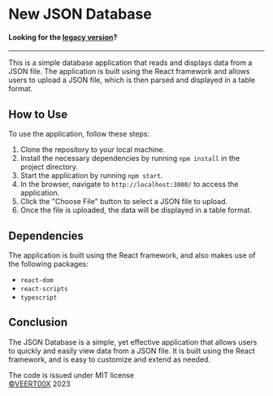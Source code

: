 # New JSON Database

#### Looking for the [legacy version](https://github.com/VEERT00X/PeopleDatabase)?
---

This is a simple database application that reads and displays data from a JSON file. The application is built using the React framework and allows users to upload a JSON file, which is then parsed and displayed in a table format.

## How to Use

To use the application, follow these steps:

1. Clone the repository to your local machine.
2. Install the necessary dependencies by running `npm install` in the project directory.
3. Start the application by running `npm start`.
4. In the browser, navigate to `http://localhost:3000/` to access the application.
5. Click the "Choose File" button to select a JSON file to upload.
6. Once the file is uploaded, the data will be displayed in a table format.

## Dependencies

The application is built using the React framework, and also makes use of the following packages:

- `react-dom`
- `react-scripts`
- `typescript`

## Conclusion

The JSON Database is a simple, yet effective application that allows users to quickly and easily view data from a JSON file. It is built using the React framework, and is easy to customize and extend as needed.

The code is issued under MIT license  
[©VEERT00X](https://github.com/VEERT00X/) 2023
